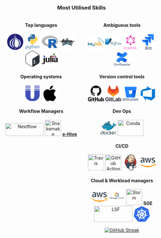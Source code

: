 <div align="center">

### Most Utilised Skills 

<div style="display: flex;">
  <div style="width: 50%;">

#### Top languages

<img src="https://github.com/devicons/devicon/blob/master/icons/perl/perl-original.svg" title="Perl" height=50 width=50 /> <img src="https://github.com/devicons/devicon/blob/master/icons/python/python-original-wordmark.svg" title="Python" height=50 width=50 /> <img src="https://github.com/devicons/devicon/blob/master/icons/r/r-original.svg" title="R" height=50 width=50 /> <img src="https://github.com/devicons/devicon/blob/master/icons/groovy/groovy-original.svg" title="Groovy" height=50 width=50 /> <img src="https://github.com/devicons/devicon/blob/master/icons/bash/bash-original.svg" title="Bash" height=50 width=50 /> <img src="https://github.com/devicons/devicon/blob/master/icons/julia/julia-original-wordmark.svg" title="Julia" height=50 width=50 />

#### Operating systems

<img src="https://github.com/devicons/devicon/blob/master/icons/unix/unix-original.svg" title="Unix" height=50 width=50 /> <img src="https://github.com/devicons/devicon/blob/master/icons/apple/apple-original.svg" title="Apple" height=50 width=50 />

#### Workflow Managers

<img src="https://www.nextflow.io/img/nextflow2014_no-bg.png" title="Nextflow" height=40 width=120 /> <img src="https://avatars.githubusercontent.com/u/33450111?s=200&v=4" title="Snakemake" height=50 width=50 /> [**e-Hive**](https://github.com/Ensembl/ensembl-hive#ehive)

</div>

<div style="width: 50%;">

#### Ambiguous tools

<img src="https://github.com/devicons/devicon/blob/master/icons/mysql/mysql-original-wordmark.svg" title="MySQL" height=50 width=50 /> <img src="https://github.com/devicons/devicon/blob/master/icons/sqlite/sqlite-original-wordmark.svg" title="SQLite" height=50 width=50 /> <img src="https://github.com/devicons/devicon/blob/master/icons/graphql/graphql-plain-wordmark.svg" title="GraphQL" height=50 width=50 /> <img src="https://github.com/devicons/devicon/blob/master/icons/jira/jira-original-wordmark.svg" title="Jira" height=50 width=50 /> <img src="https://github.com/devicons/devicon/blob/master/icons/confluence/confluence-original-wordmark.svg" title="Confluence" height=50 width=50 />

#### Version control tools

<img src="https://github.com/devicons/devicon/blob/master/icons/github/github-original-wordmark.svg" title="GitHub" height=50 width=50 /> <img src="https://github.com/devicons/devicon/blob/master/icons/gitlab/gitlab-original-wordmark.svg" title="GitLab" height=50 width=50 /> <img src="https://github.com/devicons/devicon/blob/master/icons/bitbucket/bitbucket-original-wordmark.svg" title="BitBucket" height=50 width=50 /> <img src="https://github.com/devicons/devicon/blob/master/icons/azuredevops/azuredevops-plain.svg" title="AzureDevops" height=50 width=50 />

#### Dev Ops

<img src="https://github.com/devicons/devicon/blob/master/icons/docker/docker-original-wordmark.svg" title="Docker" height=50 width=50 /> <img src="https://docs.crc.nd.edu/_images/conda.png" title="Conda" height=50 width=80 /> 

#### CI/CD

<img src="https://www.svgrepo.com/show/374136/travis.svg" title="Travis" height=50 width=50 /> <img src="https://www.svgrepo.com/show/306098/githubactions.svg" title="GitHub Actions" height=50 width=50 /> <img src="https://github.com/devicons/devicon/blob/master/icons/jenkins/jenkins-original.svg" title="Jenkins" height=50 width=50 /> <img src="https://github.com/devicons/devicon/blob/master/icons/amazonwebservices/amazonwebservices-original-wordmark.svg" title="AWS CloudFormation" height=50 width=50 />

#### Cloud & Workload managers

<img src="https://github.com/devicons/devicon/blob/master/icons/amazonwebservices/amazonwebservices-original-wordmark.svg" title="AWS" height=50 width=50 /> <img src="https://github.com/devicons/devicon/blob/master/icons/googlecloud/googlecloud-original-wordmark.svg" title="GCP" height=50 width=50 /> <img src="https://upload.wikimedia.org/wikipedia/commons/thumb/3/3a/Slurm_logo.svg/1200px-Slurm_logo.svg.png" title="Slurm" height=50 width=50 /> **SGE** <img src="https://higherlogicdownload.s3.amazonaws.com/IMWUC/6391a864-1394-4296-9524-784ee59c6af2/UploadedImages/SpectrumComputeFamily_LSF-HorizontalColorWhite.png" title="LSF" height=50 width=120 /> <img src="https://github.com/devicons/devicon/blob/master/icons/kubernetes/kubernetes-original.svg" title="Kubernetes" height=50 width=50 />

[![GitHub Streak](https://streak-stats.demolab.com?user=CristiGuijarro&hide_border=true&mode=weekly&hide_current_streak=true&hide_longest_streak=true)](https://git.io/streak-stats)

  </div>
